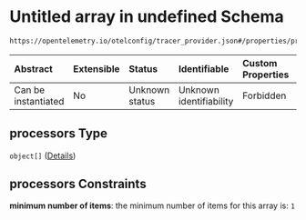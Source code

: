 # Untitled array in undefined Schema

```txt
https://opentelemetry.io/otelconfig/tracer_provider.json#/properties/processors
```



| Abstract            | Extensible | Status         | Identifiable            | Custom Properties | Additional Properties | Access Restrictions | Defined In                                                                       |
| :------------------ | :--------- | :------------- | :---------------------- | :---------------- | :-------------------- | :------------------ | :------------------------------------------------------------------------------- |
| Can be instantiated | No         | Unknown status | Unknown identifiability | Forbidden         | Allowed               | none                | [tracer\_provider.json\*](../schema/tracer_provider.json "open original schema") |

## processors Type

`object[]` ([Details](tracer_provider-defs-spanprocessor.md))

## processors Constraints

**minimum number of items**: the minimum number of items for this array is: `1`
